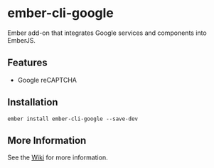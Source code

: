 # ember-cli-google

Ember add-on that integrates Google services and components into EmberJS.

## Features

* Google reCAPTCHA

## Installation

    ember install ember-cli-google --save-dev
    
## More Information    

See the [Wiki](https://github.com/onehilltech/ember-cli-google/wiki) for more information.
